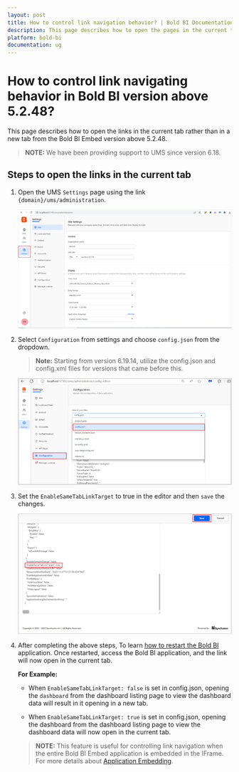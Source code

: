 ```yaml
---
layout: post
title: How to control link navigation behavior? | Bold BI Documentation
description: This page describes how to open the pages in the current tab that should open in a new tab in Bold BI application.
platform: bold-bi
documentation: ug
---
```


# How to control link navigating behavior in Bold BI version above 5.2.48?

This page describes how to open the links in the current tab rather than in a new tab from the Bold BI Embed version above 5.2.48.

> **NOTE:**  We have been providing support to UMS since version 6.18.

## Steps to open the links in the current tab

1. Open the UMS `Settings` page using the link `{domain}/ums/administration`.

    ![Manage Sites Option](/static/assets/faq/images/manage-sites-settings.png)

2. Select `Configuration` from settings and choose `config.json` from the dropdown.

   >**Note:** Starting from version 6.19.14, utilize the config.json and config.xml files for versions that came before this.

    ![Configuration Settings](/static/assets/faq/images/configuration-settings-page.png)

3. Set the `EnableSameTabLinkTarget` to true in the editor and then `save` the changes.

    ![Enable SameTab](/static/assets/faq/images/set-enable-application-true.png)

4. After completing the above steps, To learn [how to restart the Bold BI](/faq/how-to-restart-the-bold-bi-embedded-application/) application. Once restarted, access the Bold BI application, and the link will now open in the current tab.

   **For Example:** 

   * When `EnableSameTabLinkTarget: false` is set in config.json, opening the `dashboard` from the dashboard listing page to view the dashboard data will result in it opening in a new tab. 

    * When `EnableSameTabLinkTarget: true` is set in config.json, opening the dashboard from the dashboard listing page to view the dashboard data will now open in the current tab.

   > **NOTE:** This feature is useful for controlling link navigation when the entire Bold BI Embed application is embedded in the IFrame. For more details about [Application Embedding](/embedding-options/application-embedding/).